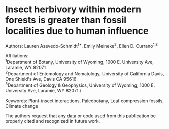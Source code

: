 # Insect herbivory within modern forests is greater than fossil localities due to human influence

Authors: Lauren Azevedo-Schmidt<sup>1*</sup>, Emily Meineke<sup>2</sup>, Ellen D. Currano<sup>1,3</sup>

Affiliations:\
<sup>1</sup>Department of Botany, University of Wyoming, 1000 E. University Ave, Laramie, WY 82071 \
<sup>2</sup>Department of Entomology and Nematology, University of California Davis, One Shield's Ave, Davis CA 95616 \
<sup>3</sup>Department of Geology & Geophysics, University of Wyoming, 1000 E. University Ave, Laramie, WY 82071 \

Keywords: Plant-insect interactions, Paleobotany, Leaf compression fossils, Climate change 

The authors request that any data or code used from this publication be properly cited and recognized in future work. 
